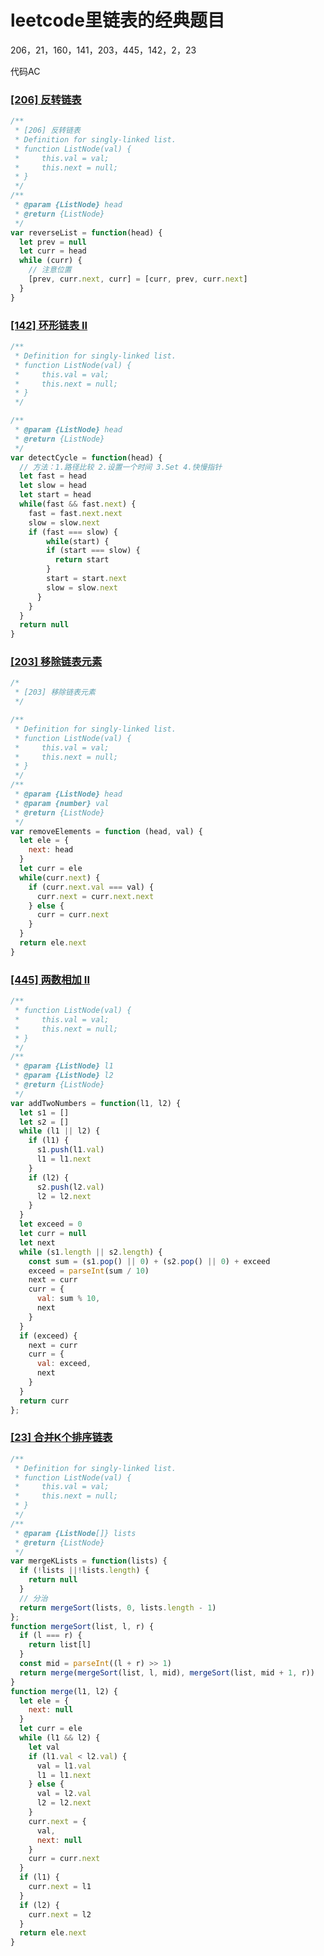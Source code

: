 # leetcode里链表的经典题目



206，21，160，141，203，445，142，2，23

代码AC

### [[206] **反转链表**](https://leetcode-cn.com/problems/reverse-linked-list/)

```javascript
/**
 * [206] 反转链表
 * Definition for singly-linked list.
 * function ListNode(val) {
 *     this.val = val;
 *     this.next = null;
 * }
 */
/**
 * @param {ListNode} head
 * @return {ListNode}
 */
var reverseList = function(head) {
  let prev = null
  let curr = head
  while (curr) {
    // 注意位置
    [prev, curr.next, curr] = [curr, prev, curr.next]
  }
}
```



### [[142] **环形链表 II**](https://leetcode-cn.com/problems/linked-list-cycle-ii/)

```javascript
/**
 * Definition for singly-linked list.
 * function ListNode(val) {
 *     this.val = val;
 *     this.next = null;
 * }
 */

/**
 * @param {ListNode} head
 * @return {ListNode}
 */
var detectCycle = function(head) {
  // 方法：1.路径比较 2.设置一个时间 3.Set 4.快慢指针
  let fast = head
  let slow = head
  let start = head
  while(fast && fast.next) {
    fast = fast.next.next
    slow = slow.next
    if (fast === slow) {
    	while(start) {
        if (start === slow) {
          return start
        }
        start = start.next
        slow = slow.next
      } 
    }
  }
  return null
}
```



### [[203] **移除链表元素**](https://leetcode-cn.com/problems/remove-linked-list-elements/)

```javascript
/*
 * [203] 移除链表元素
 */

/**
 * Definition for singly-linked list.
 * function ListNode(val) {
 *     this.val = val;
 *     this.next = null;
 * }
 */
/**
 * @param {ListNode} head
 * @param {number} val
 * @return {ListNode}
 */
var removeElements = function (head, val) {
  let ele = {
    next: head
  }
  let curr = ele
  while(curr.next) {
    if (curr.next.val === val) {
      curr.next = curr.next.next
    } else {
      curr = curr.next
    }
  }
  return ele.next
}
```



### [[445] 两数相加 II](https://leetcode-cn.com/problems/add-two-numbers-ii/)

```javascript
/**
 * function ListNode(val) {
 *     this.val = val;
 *     this.next = null;
 * }
 */
/**
 * @param {ListNode} l1
 * @param {ListNode} l2
 * @return {ListNode}
 */
var addTwoNumbers = function(l1, l2) {
  let s1 = []
  let s2 = []
  while (l1 || l2) {
    if (l1) {
      s1.push(l1.val)
      l1 = l1.next
    }
    if (l2) {
      s2.push(l2.val)
      l2 = l2.next
    }
  }
  let exceed = 0
  let curr = null
  let next
  while (s1.length || s2.length) {
    const sum = (s1.pop() || 0) + (s2.pop() || 0) + exceed
    exceed = parseInt(sum / 10)
    next = curr
    curr = {
      val: sum % 10,
      next
    }
  }
  if (exceed) {
    next = curr
    curr = {
      val: exceed,
      next
    }
  }
  return curr
};
```



### [[23] 合并K个排序链表](https://leetcode-cn.com/problems/merge-k-sorted-lists/)

```javascript
/**
 * Definition for singly-linked list.
 * function ListNode(val) {
 *     this.val = val;
 *     this.next = null;
 * }
 */
/**
 * @param {ListNode[]} lists
 * @return {ListNode}
 */
var mergeKLists = function(lists) {
  if (!lists ||!lists.length) {
    return null
  }
  // 分治
  return mergeSort(lists, 0, lists.length - 1)
};
function mergeSort(list, l, r) {
  if (l === r) {
    return list[l]
  }
  const mid = parseInt((l + r) >> 1)
  return merge(mergeSort(list, l, mid), mergeSort(list, mid + 1, r))
}
function merge(l1, l2) {
  let ele = {
    next: null
  }
  let curr = ele
  while (l1 && l2) {
    let val
    if (l1.val < l2.val) {
      val = l1.val
      l1 = l1.next
    } else {
      val = l2.val
      l2 = l2.next
    } 
    curr.next = {
      val,
      next: null
    }
    curr = curr.next
  }
  if (l1) {
    curr.next = l1
  }
  if (l2) {
    curr.next = l2
  }
  return ele.next
}
```






